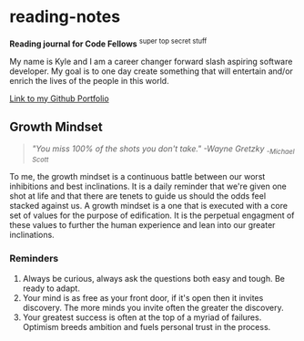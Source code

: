 # reading-notes
**Reading journal for Code Fellows** <sup> super top secret stuff </sup>

My name is Kyle and I am a career changer forward slash aspiring software developer. My goal is to one day create something that will entertain and/or enrich the lives of the people in this world.

[Link to my Github Portfolio](https://github.com/K1ng-T0ast)

## Growth Mindset

> _"You miss 100% of the shots you don't take." -Wayne Gretzky <sub> -Michael Scott </sub>_

To me, the growth mindset is a continuous battle between our worst inhibitions and best inclinations. It is a daily reminder that we're given one shot at life and that there are tenets to guide us should the odds feel stacked against us. A growth mindset is a one that is executed with a core set of values for the purpose of edification. It is the perpetual engagment of these values to further the human experience and lean into our greater inclinations.

### Reminders

1. Always be curious, always ask the questions both easy and tough. Be ready to adapt.
2. Your mind is as free as your front door, if it's open then it invites discovery. The more minds you invite often the greater the discovery. 
3. Your greatest success is often at the top of a myriad of failures. Optimism breeds ambition and fuels personal trust in the process.
